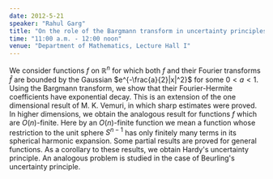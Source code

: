 ```yaml
---
date: 2012-5-21
speaker: "Rahul Garg"
title: "On the role of the Bargmann transform in uncertainty principles"
time: "11:00 a.m. - 12:00 noon" 
venue: "Department of Mathematics, Lecture Hall I"
---
```

We consider functions $f$ on $\mathbb{R}^n$ for which both $f$ and their Fourier transforms $\hat{f}$ are bounded by the Gaussian $e^{-\frac{a}{2}|x|^2}$ for some $0<a<1$. Using the Bargmann transform, we show that their Fourier-Hermite coefficients have exponential decay. This is an extension of the one dimensional result of M. K. Vemuri, in which sharp estimates were proved. In higher dimensions, we obtain the analogous result for functions $f$ which are $O(n)$-finite. Here by an $O(n)$-finite function we mean a function whose restriction to the unit sphere $S^{n-1}$ has only finitely many terms in its spherical harmonic expansion. Some partial results are proved for general functions. As a corollary to these results, we obtain Hardy's uncertainty principle. An analogous problem is studied in the case of Beurling's uncertainty principle.
